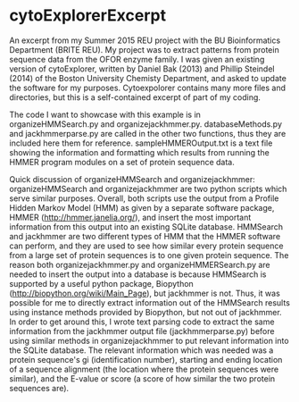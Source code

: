 # cytoExplorerExcerpt
An excerpt from my Summer 2015 REU project with the BU Bioinformatics Department (BRITE REU).
My project was to extract patterns from protein sequence data from the OFOR enzyme family. I was given an existing version of cytoExplorer, written by Daniel Bak (2013) and Phillip Steindel (2014) of the Boston University Chemisty Department, and asked to update the software for my purposes. Cytoexpolorer contains many more files and directories, but this is a self-contained excerpt of part of my coding.

The code I want to showcase with this example is in organizeHMMSearch.py and organizejackhmmer.py.
databaseMethods.py and jackhmmerparse.py are called in the other two functions, thus they are included here them for reference.
sampleHMMEROutput.txt is a text file showing the information and formatting which results from running the HMMER program modules on a set of protein sequence data.

Quick discussion of organizeHMMSearch and organizejackhmmer:
organizeHMMSearch and organizejackhmmer are two python scripts which serve similar purposes. Overall, both scripts use the output from a Profile Hidden Markov Model (HMM) as given by a separate software package, HMMER (http://hmmer.janelia.org/), and insert the most important information from this output into an existing SQLite database. HMMSearch and jackhmmer are two different types of HMM that the HMMER software can perform, and they are used to see how similar every protein sequence from a large set of protein sequences is to one given protein sequence. The reason both organizejackhmmer.py and organizeHMMERSearch.py are needed to insert the output into a database is because HMMSearch is supported by a useful python package, Biopython (http://biopython.org/wiki/Main_Page), but jackhmmer is not. Thus, it was possible for me to directly extract information out of the HMMSearch results using instance methods provided by Biopython, but not out of jackhmmer. In order to get around this, I wrote text parsing code to extract the same information from the jackhmmer output file (jackhmmerparse.py) before using similar methods in organizejackhmmer to put relevant information into the SQLite database. The relevant information which was needed was a protein sequence's gi (identification number), starting and ending location of a sequence alignment (the location where the protein sequences were similar), and the E-value or score (a score of how similar the two protein sequences are).
